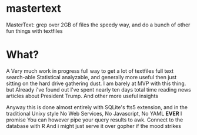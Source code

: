 # mastertext
MasterText: grep over 2GB of files the speedy way, and do a bunch of other fun things with textfiles
# What?
A Very much work in progress full way to get a lot of textfiles full text search-able
Statistical analyzable, and generally more useful then just sitting on the hard drive gathering dust.
I am barely at MVP with this thing. but Already i've found out I've spent nearly ten days total time reading news articles about President Trump. And other more useful insights

Anyway this is done almost entirely with SQLite's fts5 extension, and in the traditional Unixy style
No Web Services, No Javascript, No YAML **EVER** I promise
You can however pipe your query results to awk. Connect to the database with R
And i might just serve it over gopher if the mood strikes
